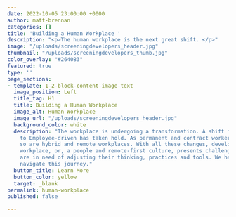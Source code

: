 ```yaml
---
date: 2022-10-05 23:00:00 +0000
author: matt-brennan
categories: []
title: 'Building a Human Workplace '
description: "<p>The human workplace is the next great shift. </p>"
image: "/uploads/screeningdevelopers_header.jpg"
thumbnail: "/uploads/screeningdevelopers_thumb.jpg"
color_overlay: "#264083"
featured: true
type: ''
page_sections:
- template: 1-2-block-content-image-text
  image_position: Left
  title_tag: H1
  title: Building a Human Workplace
  image_alt: Human Workplace
  image_url: "/uploads/screeningdevelopers_header.jpg"
  background_color: white
  description: "The workplace is undergoing a transformation. A shift from Employer-
    to Employee-driven has taken hold. As permanent and contract workers are increasing,
    so are hybrid and remote workplaces. With all these changes, developing a human
    workplace, or, a people and remote-first culture, presents challenges. \n\nBusinesses
    are in need of adjusting their thinking, practices and tools. We help organizations
    navigate this journey."
  button_title: Learn More
  button_color: yellow
  target: _blank
permalink: human-workplace
published: false

---
```

